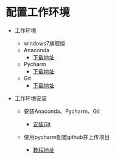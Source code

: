 #   配置工作环境
-   工作环境
    -   windows7旗舰版
    -   Anaconda
        -   [下载地址](https://www.anaconda.com/download/)
    -   Pycharm
        -   [下载地址](http://www.jetbrains.com/pycharm/)
    -   Git
        -   [下载地址](https://git-scm.com/download/win)

-   工作环境安装
    -   安装Anaconda、Pycharm、Git
        -   [安装Git](https://blog.csdn.net/sishen47k/article/details/80211002)
    
    -   使用pycharm配置github并上传项目
        -   [教程地址](https://blog.csdn.net/sinat_37621394/article/details/80865528)    
